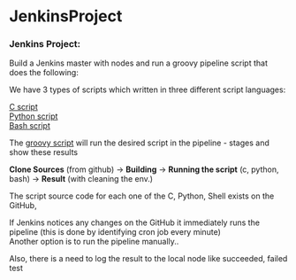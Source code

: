# JenkinsProject


### Jenkins Project:

Build a Jenkins master with nodes and run a groovy pipeline script that does the following:

We have 3 types of scripts which written in three different script languages:

[C script](https://github.com/kamalaweenat/jenkins-project/blob/3b802fcc72c03338a16908dc8743d98180e63d37/scripts/sum.c) <br>
[Python script](https://github.com/kamalaweenat/jenkins-project/blob/3b802fcc72c03338a16908dc8743d98180e63d37/scripts/sum.py) <br>
[Bash script](https://github.com/kamalaweenat/jenkins-project/blob/3b802fcc72c03338a16908dc8743d98180e63d37/scripts/sum.sh) <br>

The [groovy script](https://github.com/kamalaweenat/jenkins-project/blob/3b802fcc72c03338a16908dc8743d98180e63d37/Jenkinsfile) will run the desired script in the pipeline - stages and show these results

**Clone Sources** (from github) -> **Building** -> **Running the script** (c, python, bash) -> **Result** (with cleaning the env.) 

The script source code for each one of the C, Python, Shell exists on the GitHub,

If Jenkins notices any changes on the GitHub it immediately runs the pipeline (this is done by identifying cron job every minute)<br>
Another option is to run the pipeline manually..

Also, there is a need to log  the result to the local node like succeeded, failed test


